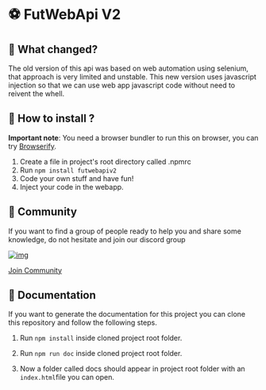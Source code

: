 # ⚽️ FutWebApi V2



## 🎉 What changed?

The old version of this api was based on web automation using selenium, that approach is very limited and unstable. This new version uses javascript injection so that we can use web app javascript code without need to reivent the whell. 



## 🔧 How to install ?

**Important note**: You need a browser bundler to run this on browser, you can try <a href="http://browserify.org/">Browserify</a>.

1. Create a file in project's root directory called .npmrc
2. Run `npm install futwebapiv2`
3. Code your own stuff and have fun!
4. Inject your code in the webapp.



## 💬 Community

If you want to find a group of people ready to help you and share some knowledge, do not hesitate and join our discord group

[![img](https://camo.githubusercontent.com/b0ed4c4f127b8d77f49e34cea50c73f4414a7be9f595a27691271b6989cad6d5/68747470733a2f2f696d672e736869656c64732e696f2f646973636f72642f3735393339323933323436353334343531323f636f6c6f723d677265656e266c6162656c3d446973636f7264266c6f676f3d646973636f7264266c6f676f436f6c6f723d7768697465)](https://camo.githubusercontent.com/b0ed4c4f127b8d77f49e34cea50c73f4414a7be9f595a27691271b6989cad6d5/68747470733a2f2f696d672e736869656c64732e696f2f646973636f72642f3735393339323933323436353334343531323f636f6c6f723d677265656e266c6162656c3d446973636f7264266c6f676f3d646973636f7264266c6f676f436f6c6f723d7768697465)

[Join Community](https://discord.gg/eaDCnPQ)



## 📘 Documentation

If you want to generate the documentation for this project you can clone this repository and follow the following steps.

1. Run `npm install` inside cloned project root folder.
2. Run `npm run doc` inside cloned project root folder.

3. Now a folder called docs should appear in project root folder with an `index.html`file you can open.

